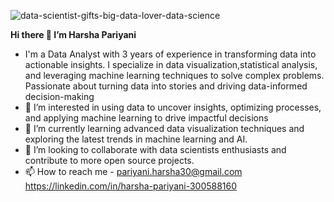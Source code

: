 ![data-scientist-gifts-big-data-lover-data-science](https://github.com/user-attachments/assets/b9f36666-57e3-49f6-9588-e9d0354bfbc0)

**Hi there 👋 I’m Harsha Pariyani**
- I'm a Data Analyst with 3 years of experience in transforming data into actionable insights. I specialize in data visualization,statistical analysis, and leveraging machine learning techniques to solve complex problems. Passionate about turning data into stories and driving data-informed decision-making
- 👀 I’m interested in using data to uncover insights, optimizing processes, and applying machine learning to drive impactful decisions
- 🌱 I’m currently learning advanced data visualization techniques and exploring the latest trends in machine learning and AI.
- 💞️ I’m looking to collaborate with data scientists enthusiasts and contribute to more open source projects.
- 📫 How to reach me - pariyani.harsha30@gmail.com     https://linkedin.com/in/harsha-pariyani-300588160

<!---
harsha-pariyani/harsha-pariyani is a ✨ special ✨ repository because its `README.md` (this file) appears on your GitHub profile.
You can click the Preview link to take a look at your changes.
--->

